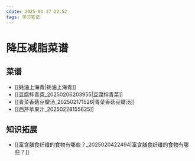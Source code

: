 ```yaml
---
cdate: 2025-01-17 22:52
tags: 学习笔记 
---
```


# 降压减脂菜谱

## 菜谱

- [[蚝油上海青|蚝油上海青]] 
- [[豆腐拌青菜_20250206203955|豆腐拌青菜]] 
- [[青菜香菇豆瓣汤_202502171526|青菜香菇豆瓣汤]] 
- [[西芹苹果汁_20250228155625]]

## 知识拓展

- [[富含膳食纤维的食物有哪些？_2025020422494|富含膳食纤维的食物有哪些？]]